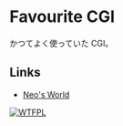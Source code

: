 # Favourite CGI

かつてよく使っていた CGI。


## Links

- [Neo's World](https://neos21.net/)


[![WTFPL](http://www.wtfpl.net/wp-content/uploads/2012/12/wtfpl-badge-1.png "WTFPL")](http://www.wtfpl.net/)

